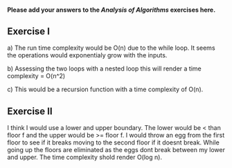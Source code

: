 #### Please add your answers to the ***Analysis of  Algorithms*** exercises here.

## Exercise I

a) The run time complexity would be O(n) due to the while loop. It seems the operations would exponentialy grow with the inputs. 


b) Assessing the two loops with a nested loop this will render a time
complexity = O(n^2)


c) This would be a recursion function with a time complexity of O(n).

## Exercise II

I think I would use a lower and upper boundary. The lower would be < than floor f and the upper would be >= floor f. 
I would throw an egg from the first floor to see if it breaks moving to the second floor if it doesnt break. 
While going up the floors are eliminated as the eggs dont break between my lower and upper.
The time complexity shold render O(log n).

